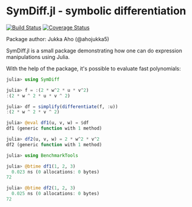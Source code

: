 # SymDiff.jl - symbolic differentiation

[![Build Status][travis-img]][travis-url]
[![Coverage Status][coveralls-img]][coveralls-url]

Package author: Jukka Aho (@ahojukka5)

SymDiff.jl is a small package demonstrating how one can do expression
manipulations using Julia.

With the help of the package, it's possible to evaluate fast polynomials:

```julia
julia> using SymDiff

julia> f = :(2 * w^2 * u * v^2)
:(2 * w ^ 2 * u * v ^ 2)

julia> df = simplify(differentiate(f, :u))
:(2 * w ^ 2 * v ^ 2)

julia> @eval df1(u, v, w) = $df
df1 (generic function with 1 method)

julia> df2(u, v, w) = 2 * w^2 * v^2
df2 (generic function with 1 method)

julia> using BenchmarkTools

julia> @btime df1(1, 2, 3)
  0.023 ns (0 allocations: 0 bytes)
72

julia> @btime df2(1, 2, 3)
  0.025 ns (0 allocations: 0 bytes)
72
```

[travis-img]: https://travis-ci.org/ahojukka5/SymDiff.jl.svg?branch=master
[travis-url]: https://travis-ci.org/ahojukka5/SymDiff.jl
[coveralls-img]: https://coveralls.io/repos/github/ahojukka5/SymDiff.jl/badge.svg?branch=master
[coveralls-url]: https://coveralls.io/github/ahojukka5/SymDiff.jl?branch=master